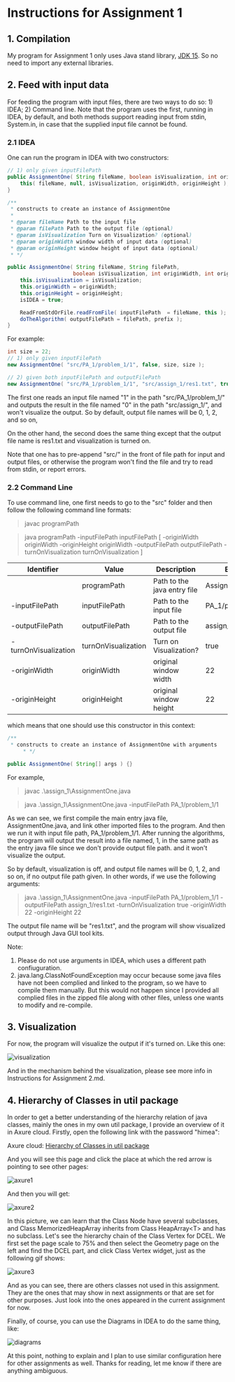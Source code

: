 # Instructions for Assignment 1

## 1. Compilation

My program for Assignment 1 only uses Java stand library, [JDK 15](https://docs.oracle.com/en/java/javase/15/docs/api/index.html). So no need to import any external libraries.

## 2. Feed with input data

For feeding the program with input files, there are two ways to do so: 1) IDEA; 2) Command line. Note that the program uses the first, running in IDEA, by default, and both methods support reading input from stdin, System.in, in case that the supplied input file cannot be found.

### 2.1 IDEA

One can run the program in IDEA with two constructors:

```java
// 1) only given inputFilePath
public AssignmentOne( String fileName, boolean isVisualization, int originWidth, int originHeight ) {
    this( fileName, null, isVisualization, originWidth, originHeight );
}

/**
 * constructs to create an instance of AssignmentOne
 *
 * @param fileName Path to the input file
 * @param filePath Path to the output file (optional)
 * @param isVisualization Turn on Visualization? (optional)
 * @param originWidth window width of input data (optional)
 * @param originHeight window height of input data (optional)
 * */

public AssignmentOne( String fileName, String filePath,
                     boolean isVisualization, int originWidth, int originHeight ) {
    this.isVisualization = isVisualization;
    this.originWidth = originWidth;
    this.originHeight = originHeight;
    isIDEA = true;

    ReadFromStdOrFile.readFromFile( inputFilePath  = fileName, this );
    doTheAlgorithm( outputFilePath = filePath, prefix );
}
```

For example:

```java
int size = 22;
// 1) only given inputFilePath
new AssignmentOne( "src/PA_1/problem_1/1", false, size, size );

// 2) given both inputFilePath and outputFilePath
new AssignmentOne( "src/PA_1/problem_1/1", "src/assign_1/res1.txt", true, size, size );
```

The first one reads an input file named "1" in the path "src/PA_1/problem_1/" and outputs the result in the file named "0" in the path "src/assign_1/", and won't visualize the output. So by default, output file names will be 0, 1, 2, and so on,

On the other hand, the second does the same thing except that the output file name is res1.txt and visualization is turned on.

Note that one has to pre-append "src/" in the front of file path for input and output files, or otherwise the program won't find the file and try to read from stdin, or report errors.

### 2.2 Command Line

To use command line, one first needs to go to the "src" folder and then follow the following command line formats:

> javac programPath

> java programPath -inputFilePath inputFilePath [  -originWidth originWidth -originHeight originWidth -outputFilePath outputFilePath -turnOnVisualization turnOnVisualization ]

| Identifier           | Value               | Description                 | Example            | Default   |
| -------------------- | ------------------- | --------------------------- | ------------------ | --------- |
|                      | programPath         | Path to the java entry file | AssignmentOne.java |           |
| -inputFilePath       | inputFilePath       | Path to the input file      | PA_1/problem_1/1   |           |
| -outputFilePath      | outputFilePath      | Path to the output file     | assign_1/1         | assign_1/ |
| -turnOnVisualization | turnOnVisualization | Turn on Visualization?      | true               | false     |
| -originWidth         | originWidth         | original window width       | 22                 |           |
| -originHeight        | originHeight        | original window height      | 22                 |           |

which means that one should use this constructor in this context:

```java
/**
 * constructs to create an instance of AssignmentOne with arguments
     * */

public AssignmentOne( String[] args ) {}
```

For example,

>  javac .\assign_1\AssignmentOne.java

> java .\assign_1\AssignmentOne.java -inputFilePath PA_1/problem_1/1

As we can see, we first compile the main entry java file, AssignmentOne.java, and link other imported files to the program. And then we run it with input file path, PA_1/problem_1/1. After running the algorithms, the program will output the result into a file named, 1, in the same path as the entry java file since we don't provide output file path. and it won't visualize the output.

So by default, visualization is off, and output file names will be 0, 1, 2, and so on, if no output file path given. In other words, if we use the following arguments:

> java .\assign_1\AssignmentOne.java -inputFilePath PA_1/problem_1/1 -outputFilePath assign_1/res1.txt -turnOnVisualization true -originWidth 22  -originHeight 22

The output file name will be "res1.txt", and the program will show visualized output through Java GUI tool kits.

Note: 

1. Please do not use arguments in IDEA, which uses a different path confiuguration.
2. java.lang.ClassNotFoundException may occur because some java files have not been complied and linked to the program, so we have to compile them manually. But this would not happen since I provided all complied files in the zipped file along with other files, unless one wants to modify and re-compile. 

## 3. Visualization 

For now, the program will visualize the output if it's turned on. Like this one:

![visualization](pics/visualization.png)

And in the mechanism behind the visualization, please see more info in Instructions for Assignment 2.md.

## 4. Hierarchy of Classes in util package

In order to get a better understanding of the hierarchy relation of java classes, mainly the ones in my own util package, I provide an overview of it in Axure cloud. Firstly, open the following link with the password "himea":

Axure cloud: [Hierarchy of Classes in util package](https://e5aien.axshare.com)

And you will see this page and click the place at which the red arrow is pointing to see other pages:

![axure1](pics/axure1.png)

And then you will get:

![axure2](pics/axure2.png)

In this picture, we can learn that the Class Node have several subclasses, and Class MemorizedHeapArray inherits from Class HeapArray<T\> and has no subclass. Let's see the hierarchy chain of the Class Vertex for DCEL. We first set the page scale to 75% and then select the Geometry page on the left and find the DCEL part, and click Class Vertex widget, just as the following gif shows:

![axure3](pics/axure3.gif)

And as you can see, there are others classes not used in this assignment. They are the ones that may show in next assignments or that are set for other purposes. Just look into the ones appeared in the current assignment for now.

Finally, of course, you can use the Diagrams in IDEA to do the same thing, like:

![diagrams](pics/diagrams.png)

At this point, nothing to explain and I plan to use similar configuration here for other assignments as well. Thanks for reading, let me know if there are anything ambiguous.

